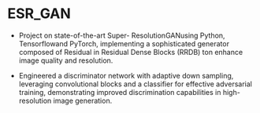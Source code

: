 # ESR_GAN

* Project on state-of-the-art Super- ResolutionGANusing Python, Tensorflowand PyTorch,
implementing a sophisticated generator composed of Residual in Residual Dense Blocks (RRDB) ton enhance
image quality and resolution.

* Engineered a discriminator network with adaptive down sampling, leveraging convolutional blocks and a classifier
for effective adversarial training, demonstrating improved discrimination capabilities in high-resolution
image generation.
